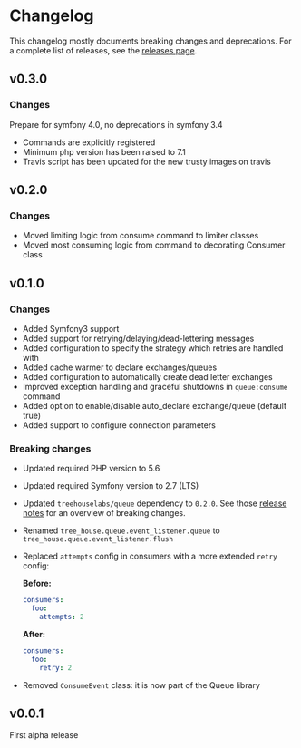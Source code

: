 Changelog
=========

This changelog mostly documents breaking changes and deprecations.
For a complete list of releases, see the [releases page][0].

[0]: https://github.com/treehouselabs/queue-bundle/releases

## v0.3.0

### Changes
Prepare for symfony 4.0, no deprecations in symfony 3.4

* Commands are explicitly registered
* Minimum php version has been raised to 7.1
* Travis script has been updated for the new trusty images on travis

## v0.2.0

### Changes
* Moved limiting logic from consume command to limiter classes
* Moved most consuming logic from command to decorating Consumer class


## v0.1.0

### Changes
* Added Symfony3 support
* Added support for retrying/delaying/dead-lettering messages
* Added configuration to specify the strategy which retries are handled with
* Added cache warmer to declare exchanges/queues
* Added configuration to automatically create dead letter exchanges
* Improved exception handling and graceful shutdowns in `queue:consume` command
* Added option to enable/disable auto_declare exchange/queue (default true)
* Added support to configure connection parameters


### Breaking changes
* Updated required PHP version to 5.6
* Updated required Symfony version to 2.7 (LTS)
* Updated `treehouselabs/queue` dependency to `0.2.0`. See those [release notes](https://github.com/treehouselabs/queue/releases/tag/v0.2.0)
  for an overview of breaking changes.
* Renamed `tree_house.queue.event_listener.queue` to `tree_house.queue.event_listener.flush`
* Replaced `attempts` config in consumers with a more extended `retry` config:

  **Before:**
  ```yaml
  consumers:
    foo:
      attempts: 2
  ```

  **After:**
  ```yaml
  consumers:
    foo:
      retry: 2
  ```
* Removed `ConsumeEvent` class: it is now part of the Queue library


## v0.0.1

First alpha release
